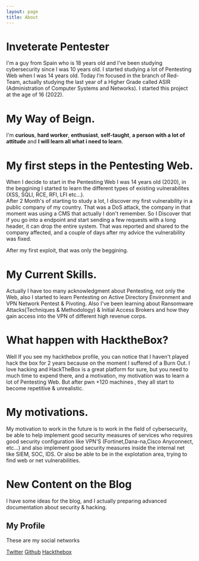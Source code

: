 ```yaml
---
layout: page
title: About
---
```


# Inveterate Pentester
I'm a guy from Spain who is 18 years old and I’ve been studying cybersecurity since I was 10 years old. I started studying a lot of Pentesting Web when I was 14 years old. Today I’m focused in the branch of Red-Team, actually studying the last year of a Higher Grade called ASIR (Administration of Computer Systems and Networks). I started this project at the age of 16 (2022).

# My Way of Beign.
I'm **curious**, **hard worker**, **enthusiast**, **self-taught**, **a person with a lot of attitude** and **I will learn all what i need to learn**.

# My first steps in the Pentesting Web.
When I decide to start in the Pentesting Web I was 14 years old (2020), in the beggining I started to learn the different types of existing vulnerabilites (XSS, SQLI, RCE, RFI, LFI etc...).
<br> After 2 Month's of starting to study a lot, I discover my first vulnerability in a public company of my country. That was a DoS attack, the company in that moment was using a CMS that actually I don't remember.
So I Discover that if you go into a endpoint and start sending a few requests with a long header, it can drop the entire system. That was reported and shared to the company affected, and a couple of days after my advice the vulnerability was fixed.

After my first exploit, that was only the beggining.

# My Current Skills.
Actually I have too many acknowledgment about Pentesting, not only the Web, also I started to learn Pentesting on Active Directory Environment and VPN Network Pentest & Pivoting. Also I've been learning about Ransomware Attacks(Techniques & Methodology) & Initial Access Brokers and how they gain access into the VPN of different high revenue corps.

# What happen with HacktheBox?
Well If you see my hackthebox profile, you can notice that I haven't played hack the box for 2 years because on the moment I suffered of a Burn Out.
I love hacking and HackTheBox is a great platform for sure, but you need to much time to expend there, and a motivation, my motivation was to learn a lot of Pentesting Web. But after pwn +120 machines , they all start to become repetitive & unrealistic.

# My motivations.
My motivation to work in the future is to work in the field of cybersecurity, be able to help implement good security measures of services who requires good security configuration like VPN'S (Fortinet,Dana-na,Cisco Anyconnect, etc...) and also implement good security measures inside the internal net like SIEM, SOC, IDS. Or also be able to be in the explotation area, trying to find web or net vulnerabilities.

# New Content on the Blog
I have some ideas for the blog, and I actually preparing advanced documentation about security & hacking.

## My Profile
These are my social networks

[Twitter](https://twitter.com/d4rpell)
[Github](https://github.com/d4rpell)
[Hackthebox](https://app.hackthebox.com/profile/376167)
